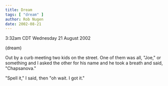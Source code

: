 ```yaml
---
title: Dream
tags: [ "dream" ]
author: Rob Nugen
date: 2002-08-21
---
```


<p class=date>3:32am CDT Wednesday 21 August 2002</p>

<p class=note>(dream)</p>

<p class=dream>Out by a curb meeting two kids on the street.  One of
them was all, "Joe," or something and I asked the other for his name
and he  took a breath and said, "Chapsanova."</p>

<p class=dream>"Spell it," I said, then "oh wait.  I got it."</p>

